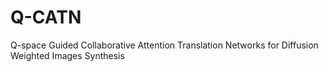 # Q-CATN
Q-space Guided Collaborative Attention Translation Networks for Diffusion Weighted Images Synthesis
